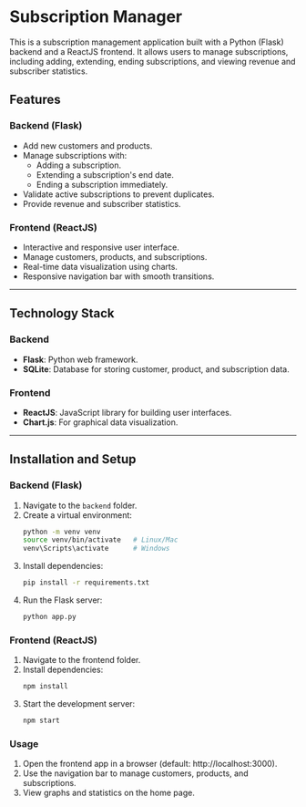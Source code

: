 # Subscription Manager

This is a subscription management application built with a Python (Flask) backend and a ReactJS frontend. It allows users to manage subscriptions, including adding, extending, ending subscriptions, and viewing revenue and subscriber statistics.

## Features

### Backend (Flask)
- Add new customers and products.
- Manage subscriptions with:
  - Adding a subscription.
  - Extending a subscription's end date.
  - Ending a subscription immediately.
- Validate active subscriptions to prevent duplicates.
- Provide revenue and subscriber statistics.

### Frontend (ReactJS)
- Interactive and responsive user interface.
- Manage customers, products, and subscriptions.
- Real-time data visualization using charts.
- Responsive navigation bar with smooth transitions.

---

## Technology Stack

### Backend
- **Flask**: Python web framework.
- **SQLite**: Database for storing customer, product, and subscription data.

### Frontend
- **ReactJS**: JavaScript library for building user interfaces.
- **Chart.js**: For graphical data visualization.

---

## Installation and Setup

### Backend (Flask)
1. Navigate to the `backend` folder.
2. Create a virtual environment:
   ```bash
   python -m venv venv
   source venv/bin/activate   # Linux/Mac
   venv\Scripts\activate      # Windows 
3. Install dependencies:
   ```bash
   pip install -r requirements.txt
4. Run the Flask server:
   ```bash
   python app.py
   
### Frontend (ReactJS)
1. Navigate to the frontend folder.
2. Install dependencies:
   ```bash
   npm install
3. Start the development server:
   ```bash
   npm start

### Usage 
1. Open the frontend app in a browser (default: http://localhost:3000).
2. Use the navigation bar to manage customers, products, and subscriptions.
3. View graphs and statistics on the home page.
